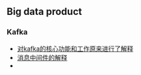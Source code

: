 ## Big data product


### Kafka

- [对kafka的核心功能和工作原来进行了解释](https://blog.csdn.net/shutingwang/article/details/108869275)
- [消息中间件的解释](https://blog.csdn.net/m0_37583655/article/details/122575034)
- 